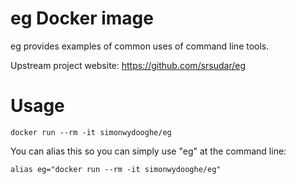 # eg Docker image

eg provides examples of common uses of command line tools.

Upstream project website: https://github.com/srsudar/eg

# Usage

```
docker run --rm -it simonwydooghe/eg
```

You can alias this so you can simply use "eg" at the command line:
```
alias eg="docker run --rm -it simonwydooghe/eg"
```
